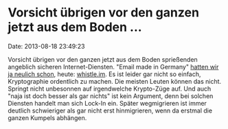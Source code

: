 Vorsicht übrigen vor den ganzen jetzt aus dem Boden \...
========================================================

Date: 2013-08-18 23:49:23

Vorsicht übrigen vor den ganzen jetzt aus dem Boden sprießenden
angeblich sicheren Internet-Diensten. \"Email made in Germany\" [hatten
wir ja neulich schon](http://blog.fefe.de/?ts=acfbe809), heute:
[whistle.im](http://hannover.ccc.de/~nexus/whistle.html). Es ist leider
gar nicht so einfach, Kryptographie ordentlich zu machen. Die meisten
Leuten können das nicht. Springt nicht unbesonnen auf irgendwelche
Krypto-Züge auf. Und auch \"naja ist doch besser als gar nichts\" ist
kein Argument, denn bei solchen Diensten handelt man sich Lock-In ein.
Später wegmigrieren ist immer deutlich schwieriger als gar nicht erst
hinmigrieren, wenn da erstmal die ganzen Kumpels abhängen.
